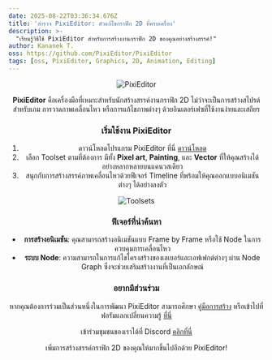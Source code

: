```yaml
---
date: 2025-08-22T03:36:34.676Z
title: 'สำรวจ PixiEditor: ตัวแก้ไขกราฟิก 2D ที่ครบเครื่อง'
description: >-
  "เรียนรู้วิธีใช้ PixiEditor สำหรับการสร้างงานกราฟิก 2D ของคุณอย่างสร้างสรรค์!"
author: Kananek T.
oss: https://github.com/PixiEditor/PixiEditor
tags: [oss, PixiEditor, Graphics, 2D, Animation, Editing]
---
```


<div align="center">

![PixiEditor](https://github.com/user-attachments/assets/bd08c8bd-f610-449d-b1e2-6a990e562518)

**PixiEditor** คือเครื่องมือที่เหมาะสำหรับนักสร้างสรรค์งานกราฟิก 2D ไม่ว่าจะเป็นการสร้างสไปรต์สำหรับเกม การวาดภาพเคลื่อนไหว หรือการแก้ไขภาพต่างๆ ด้วยอินเตอร์เฟซที่ใช้งานง่ายและเสถียร

### เริ่มใช้งาน PixiEditor

1. ดาวน์โหลดโปรแกรม PixiEditor ที่นี่ [ดาวน์โหลด](https://pixieditor.net/download)
2. เลือก Toolset ตามที่ต้องการ มีทั้ง **Pixel art**, **Painting**, และ **Vector** ที่ให้คุณสร้างได้อย่างหลากหลายบนแคนวสเดียว
3. สนุกกับการสร้างสรรค์ภาพเคลื่อนไหวด้วยฟีเจอร์ Timeline ที่พร้อมให้คุณออกแบบอนิเมชันต่างๆ ได้อย่างลงตัว

![Toolsets](https://github.com/nnakocaj/supreme-train/blob/main/toolsets.gif?raw=true)

### ฟีเจอร์ที่น่าค้นหา

- **การสร้างอนิเมชัน**: คุณสามารถสร้างอนิเมชันแบบ Frame by Frame หรือใช้ Node ในการควบคุมการเคลื่อนไหว
- **ระบบ Node**: ความสามารถในการแก้ไขโครงสร้างของเลเยอร์และเอฟเฟกต์ต่างๆ ผ่าน Node Graph ซึ่งจะช่วยเสริมสร้างงานที่เป็นเอกลักษณ์

### อยากมีส่วนร่วม

หากคุณต้องการร่วมเป็นส่วนหนึ่งในการพัฒนา PixiEditor สามารถศึกษา [คู่มือการสร้าง](https://pixieditor.net/docs/contribution/compileguide/) หรือเข้าไปที่ฟอรัมแลกเปลี่ยนความรู้ [ที่นี่](https://forum.pixieditor.net/)

เข้าร่วมชุมชนของเราได้ที่ Discord [คลิกที่นี่](https://discord.gg/qSRMYmq)

เพิ่มการสร้างสรรค์กราฟิก 2D ของคุณให้มากขึ้นไปอีกด้วย PixiEditor!
